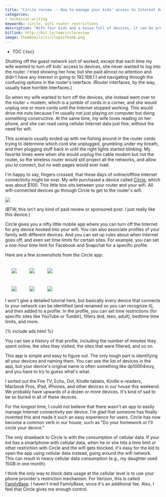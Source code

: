 ```yaml
---
title: "Circle review -- How to manage your kids' access to Internet devices"
categories:
- technical-writing
keywords: circle, wifi router restrictions
description: "With four kids and a house full of devices, it can be pretty hard to wrangle devices from kids' hands and shut off Internet time. In the past, I tried putting all the kids' devices onto a guest network and all my devices onto a main network. When I wanted to shut off the  kids' access to the Internet, I would log into my router and shut off the guest network. Now I have a new approach that seems to work much better."
bitlink: http://bit.ly/tomcirclereview
image: thumbnails/circlepicthumb.png
---
```


* TOC
{:toc}

Shutting off the guest network sort of worked, except that each time my wife wanted to turn off kids' access to devices, she never wanted to log into the router. I tried showing her how, but she paid almost no attention and didn't have any interest in going to 192.168.1.1 and navigating through the confusing options in the router's interface. (Router interfaces, by the way, usually have horrible interfaces.)

So when my wife wanted to turn off the devices, she instead went over to the router + modem, which is a jumble of cords in a corner, and she would unplug one or more cords until the Internet stopped working. This would drive me nuts because I'm usually not just playing on computer but doing something constructive. At the same time, my wife loves reading on her phone, and she can read using cellular Internet data just fine, without the need for wifi.

This scenario usually ended up with me fishing around in the router cords trying to determine which cord she unplugged, grumbling under my breath, and then plugging stuff back in until the right lights started blinking. My favorite times were when she would unplug the cable modem but not the router, so the wireless router would still project all the networks, and allow you to connect, but no web pages would ever load.

I'm happy to say, fingers crossed, that these days of online/offline Internet connectivity might be over. My wife purchased a device called [Circle](https://meetcircle.com/), which was about $100. This little box sits between your router and your wifi. All wifi-connected devices go through Circle to get to the router's wifi.

<a href="https://meetcircle.com/"><img src="{{site.media}}/circlerouter.png"/></a>

(BTW, this isn't any kind of paid review or sponsored post. I just really like this device.)

Circle gives you a nifty little mobile app where you can turn off the Internet for any device hooked into your wifi. You can also associate profiles of your family with different devices. And you can set up rules about when Internet goes off, and even set time limits for certain sites. For example, you can set a one-hour time limit for Facebook and Snapchat for a specific profile.

Here are a few screenshots from the Circle app:
<style>
.circle_screenshots img {
  float: left;
  margin: 20px;
  max-width: 200px;
  border: 1px solid #dedede;
}
</style>
<div class="circle_screenshots">
<img class="circle" src="{{site.media}}/circlescreenshot7.png"/>

<img class="circle" src="{{site.media}}/circlescreenshot1.png"/>

<img class="circle" src="{{site.media}}/circlescreenshot6.png"/>


<div style="clear: both"></div>
<img class="circle" src="{{site.media}}/circlescreenshot3.png"/>

<img class="circle" src="{{site.media}}/circlescreenshot4.png"/>

<img class="circle" src="{{site.media}}/circlescreenshot5.png"/>

</div>

<div style="clear: both"></div>
I won't give a detailed tutorial here, but basically every device that connects to your network can be identified (and renamed so you can recognize it), and then added to a profile. In the profile, you can set time restrictions (for specific sites like YouTube or Tumblr), filters (kid, teen, adult), bedtime time limits, and more.

{% include ads.html %}

You can see a history of that profile, including the number of minutes they spent online, the sites they visited, the sites that were filtered, and so on.

This app is simple and easy to figure out. The only tough part is identifying all your devices and naming them. You can see the list of devices in the app, but your device's original name is often something like dp10004mxy, and you have to try to guess what's what.

I sorted out the Fire TV, Echo, Dot, Kindle tablets, Kindle e-readers, Macbook Pros, iPad, iPhones, and other devices in our house this weekend. We probably have upwards of a dozen or more devices. It's kind of sad to be so buried in all of these devices.

For the longest time, I could not believe that there wasn't an app to easily manage Internet connectivity per device. I'm glad that someone has finally invented this and made it such an easy experience for users. Circle has now become a common verb in our house, such as "Do your homework or I'll circle your device."

The only drawback to Circle is with the consumption of cellular data. If your kid has a smartphone with cellular data, when he or she hits a time limit or other restriction with Circle and the wifi gets blocked, it's easy for the kid to open the app using cellular data instead, going around the wifi network. This can result in heavy cellular data consumption (e.g., my daughter used 15GB in one month).

I think the only way to block data usage at the cellular level is to use your phone provider's restriction mechanism. For Verizon, this is called [FamilyBase](https://www.verizonwireless.com/solutions-and-services/family-base/). I haven't tried FamilyBase, since it's an additional fee. Also, I feel that Circle gives me enough control.
